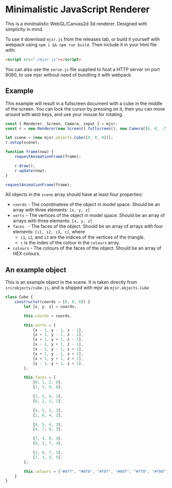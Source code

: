# Minimalistic JavaScript Renderer

This is a minimalistic WebGL/Canvas2d 3d renderer.
Designed with simplicity in mind.

To use it download `mjsr.js` from the releases tab, or build it yourself with webpack using `npm i && npm run build`. Then include it in your html file with:

```html
<script src="./mjsr.js"></script>
```

You can also use the `serve.js` file supplied to host a HTTP server on port 8080, to use mjsr without need of bundling it with webpack.

## Example

This example will result in a fullscreen document with a cube in the middle of the screen. You can lock the cursor by pressing on it, then you can move around with `WASD` keys, and use your mouse for rotating.

```js
const { Renderer, Screen, Camera, input } = mjsr;
const r = new Renderer(new Screen().fullscreen(), new Camera([0, 0, -7]), new input.FirstPerson());

let scene = [new mjsr.objects.Cube([0, 0, 0])];
r.setup(scene);

function frame(now) {
	requestAnimationFrame(frame);

	r.draw();
	r.update(now);
}

requestAnimationFrame(frame);
```

All objects in the `scene` array should have at least four properties:

-   `coords` - The coordinatese of the object in model space. Should be an array with three elements: `[x, y, z]`
-   `verts` - The vertices of the object in model space. Should be an array of arrays with three elements: `[x, y, z]`
-   `faces ` - The faces of the object. Should be an array of arrays with four elements: `[i1, i2, i3, c]`, where
    -   `i1`, `i2`, and `i3` are the indices of the vertices of the triangle.
    -   `c` is the index of the colour in the `colours` array.
-   `colours` - The colours of the faces of the object. Should be an array of HEX colours.

## An example object

This is an example object in the scene. It is taken directly from `src/objects/cube.js`, and is shipped with mjsr as `mjsr.objects.Cube`

```js
class Cube {
	constructor(coords = [0, 0, 0]) {
		let [x, y, z] = coords;

		this.coords = coords;

		this.verts = [
			[x - 1, y - 1, z - 1],
			[x + 1, y - 1, z - 1],
			[x + 1, y + 1, z - 1],
			[x - 1, y + 1, z - 1],
			[x - 1, y - 1, z + 1],
			[x + 1, y - 1, z + 1],
			[x + 1, y + 1, z + 1],
			[x - 1, y + 1, z + 1],
		];

		this.faces = [
			[0, 1, 2, 0],
			[2, 3, 0, 0],

			[1, 5, 6, 1],
			[6, 2, 1, 1],

			[4, 5, 1, 2],
			[1, 0, 4, 2],

			[6, 5, 4, 3],
			[4, 7, 6, 3],

			[7, 4, 0, 4],
			[0, 3, 7, 4],

			[2, 6, 7, 5],
			[7, 3, 2, 5],
		];

		this.colours = ["#0ff", "#0f0", "#f0f", "#00f", "#ff0", "#f00"];
	}
}
```
